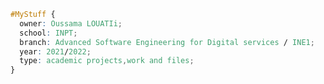 
<div style="position: relative; top: -16px; right: -706px;">
  <img src=".logoinpt.png" alt="">
  
</div>

```css
#MyStuff { 
  owner: Oussama LOUATIi;
  school: INPT; 
  branch: Advanced Software Engineering for Digital services / INE1;
  year: 2021/2022; 
  type: academic projects,work and files;
}
```  
